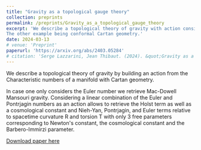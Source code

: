 ```yaml
---
title: "Gravity as a topological gauge theory"
collection: preprints
permalink: /preprints/Gravity_as_a_topological_gauge_theory
excerpt: 'We describe a topological theory of gravity with action consisting of a linear combination of the Euler and Pontrjagin numbers of the Manifold. Two examples are studied, the first being a Lorentzian Cartan geometry (dS and AdS spacetimes for example).
The other example being conformal Cartan geometry.'
date: 2024-03-13
# venue: 'Preprint'
paperurl: 'https://arxiv.org/abs/2403.05284'
# citation: 'Serge Lazzarini, Jean Thibaut. (2024). &quot;Gravity as a topological gauge theory.&quot; <i>Preprint </i>. 1(1).'
---
```

We describe a topological theory of gravity by building an action from the Characteristic numbers of a manifold with Cartan geometry. 

In case one only considers the Euler number we retrieve Mac-Dowell Mansouri gravity. Considering a linear combination of the Euler and Pontrjagin numbers as an action allows to retrieve the Holst term as well as a cosmological constant and Nieh-Yan, Pontrjagin, and Euler terms relative to spacetime curvature R and torsion T with only 3 free parameters corresponding to Newton's constant, the cosmological constant and the Barbero-Immirzi parameter.

 [Download paper here](https://arxiv.org/pdf/2403.05284.pdf)

<!-- Recommended citation: Your Name, You. (2009). "Paper Title Number 1." <i>Journal 1</i>. 1(1). -->
